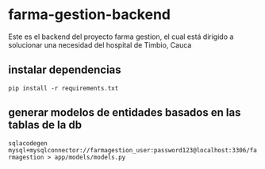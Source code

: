 # farma-gestion-backend
Este es el backend del proyecto farma gestion, el cual está dirigido a solucionar una necesidad del hospital de Timbio, Cauca

## instalar dependencias
`pip install -r requirements.txt`

## generar modelos de entidades basados en las tablas de la db
`sqlacodegen mysql+mysqlconnector://farmagestion_user:password123@localhost:3306/farmagestion > app/models/models.py`
